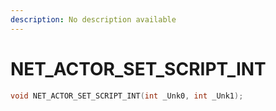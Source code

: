 ```yaml
---
description: No description available 
---
```


# NET_ACTOR_SET_SCRIPT_INT

```cpp
void NET_ACTOR_SET_SCRIPT_INT(int _Unk0, int _Unk1);
```